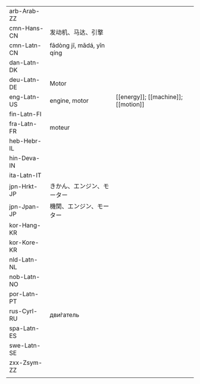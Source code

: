 | | | |
|-|-|-|
| arb-Arab-ZZ |  |  |
| cmn-Hans-CN | 发动机、马达、引撉 |  |
| cmn-Latn-CN | fādòng jī, mǎdá, yǐn qíng |  |
| dan-Latn-DK |  |  |
| deu-Latn-DE | Motor |  |
| eng-Latn-US | engine, motor | [[energy]]; [[machine]]; [[motion]] |
| fin-Latn-FI |  |  |
| fra-Latn-FR | moteur |  |
| heb-Hebr-IL |  |  |
| hin-Deva-IN |  |  |
| ita-Latn-IT |  |  |
| jpn-Hrkt-JP | きかん、エンジン、モーター |  |
| jpn-Jpan-JP | 機関、エンジン、モーター |  |
| kor-Hang-KR |  |  |
| kor-Kore-KR |  |  |
| nld-Latn-NL |  |  |
| nob-Latn-NO |  |  |
| por-Latn-PT |  |  |
| rus-Cyrl-RU | дви́гатель |  |
| spa-Latn-ES |  |  |
| swe-Latn-SE |  |  |
| zxx-Zsym-ZZ |  |  |
|  |  |  |

